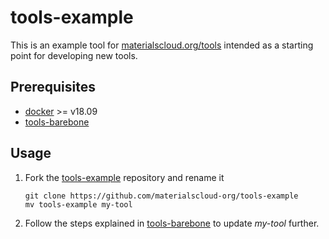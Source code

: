 # tools-example

This is an example tool for [materialscloud.org/tools](materialscloud.org/tools) intended 
as a starting point for developing new tools.

## Prerequisites

* [docker](https://www.docker.com/) >= v18.09
* [tools-barebone](https://github.com/materialscloud-org/tools-barebone) 

## Usage

 1. Fork the [tools-example](https://github.com/materialscloud-org/tools-example) 
 repository and rename it
    ```
    git clone https://github.com/materialscloud-org/tools-example
    mv tools-example my-tool
    ```

 2. Follow the steps explained in [tools-barebone](https://github.com/materialscloud-org/tools-barebone)
 to update _my-tool_ further.

